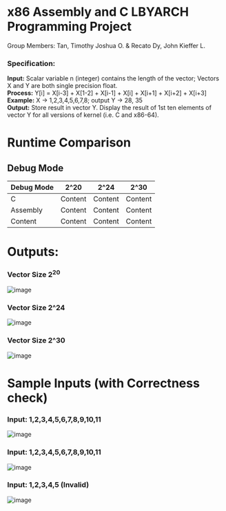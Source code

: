 # x86 Assembly and C LBYARCH Programming Project

Group Members: Tan, Timothy Joshua O. & Recato Dy, John Kieffer L.

### Specification:

**Input:** Scalar variable n (integer) contains the length of the vector; Vectors X and Y are both single precision float. <br>
**Process:** Y[i] = X[i-3] + X[1-2] + X[i-1] + X[i] + X[i+1] + X[i+2] + X[i+3] <br>
**Example:** X -> 1,2,3,4,5,6,7,8; output Y -> 28, 35 <br>
**Output:** Store result in vector Y. Display the result of 1st ten elements of vector Y for all versions of kernel (i.e. C and x86-64). <be>


# Runtime Comparison

## Debug Mode
| Debug Mode  | 2^20 | 2^24 | 2^30 | 
| --- | --- | --- | --- |
| C | Content | Content | Content |
| Assembly | Content | Content | Content |
| Content | Content | Content | Content |

# Outputs:
### Vector Size 2<sup>20</sup> <br>
![image](https://github.com/kiefferdy/lbyarch-mp/assets/98691592/f87916bc-e640-435c-b9bf-b547c1141244) <br>

### Vector Size 2^24 <br>
![image](https://github.com/kiefferdy/lbyarch-mp/assets/98691592/b48fe461-f1ba-4cf6-8550-253e6eea9804) <br>

### Vector Size 2^30 <br>
![image](https://github.com/kiefferdy/lbyarch-mp/assets/98691592/09a52ea0-32d2-49c9-a7f1-e288be9d9e94) <br>


# Sample Inputs (with Correctness check)

### Input: 1,2,3,4,5,6,7,8,9,10,11 <br>
![image](https://github.com/kiefferdy/lbyarch-mp/assets/98691592/075c91a7-f858-4e25-9cdd-cdd86ab586fb) <br>

### Input: 1,2,3,4,5,6,7,8,9,10,11 <br>
![image](https://github.com/kiefferdy/lbyarch-mp/assets/98691592/66907f76-1d3e-4b65-8875-654d2ddafc57) <br>

### Input: 1,2,3,4,5 (Invalid) <br>
![image](https://github.com/kiefferdy/lbyarch-mp/assets/98691592/ac44932c-7521-46e5-a54d-4d2158ae4e79) <br>


